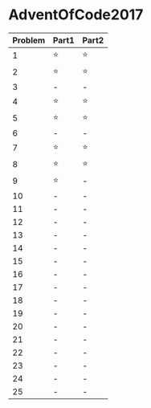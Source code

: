 # AdventOfCode2017

|Problem|Part1|Part2|
---|---|---
|1|⭐️|⭐️|
|2|⭐️|⭐️|
|3|-|-|
|4|⭐️|⭐️|
|5|⭐️|⭐️|
|6|-|-|
|7|⭐️|⭐️|
|8|⭐️|⭐️|
|9|⭐️|-|
|10|-|-|
|11|-|-|
|12|-|-|
|13|-|-|
|14|-|-|
|15|-|-|
|16|-|-|
|17|-|-|
|18|-|-|
|19|-|-|
|20|-|-|
|21|-|-|
|22|-|-|
|23|-|-|
|24|-|-|
|25|-|-|

